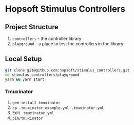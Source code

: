 # Hopsoft Stimulus Controllers

## Project Structure

1. `controllers` - the controller library
1. `playground` - a place to test the controllers in the library

## Local Setup

```sh
git clone git@github.com:hopsoft/stimulus_controllers.git
cd stimulus_controllers/playground
yarn && yarn start
```

### Tmuxinator

1. `gem install tmuxinator`
1. `cp .tmuxinator.example.yml .tmuxinator.yml`
1. Edit `.tmuxinator.yml`
1. `bin/tmuxinator`
